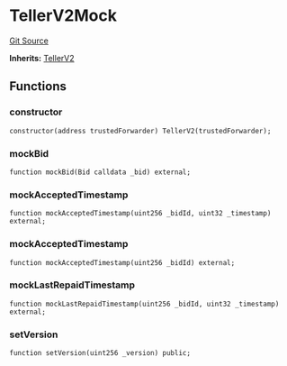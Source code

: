 # TellerV2Mock
[Git Source](https://github.com/teller-protocol/teller-protocol-v2/blob/cc7fb9358a2518de7ee33e518ebac21eac498b0d/contracts/TellerV2Mock.sol)

**Inherits:**
[TellerV2](/contracts/TellerV2.sol/contract.TellerV2.md)


## Functions
### constructor


```solidity
constructor(address trustedForwarder) TellerV2(trustedForwarder);
```

### mockBid


```solidity
function mockBid(Bid calldata _bid) external;
```

### mockAcceptedTimestamp


```solidity
function mockAcceptedTimestamp(uint256 _bidId, uint32 _timestamp) external;
```

### mockAcceptedTimestamp


```solidity
function mockAcceptedTimestamp(uint256 _bidId) external;
```

### mockLastRepaidTimestamp


```solidity
function mockLastRepaidTimestamp(uint256 _bidId, uint32 _timestamp) external;
```

### setVersion


```solidity
function setVersion(uint256 _version) public;
```


